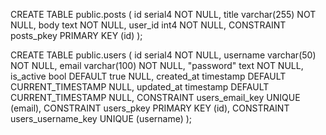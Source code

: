 CREATE TABLE public.posts (
id serial4 NOT NULL,
title varchar(255) NOT NULL,
body text NOT NULL,
user_id int4 NOT NULL,
CONSTRAINT posts_pkey PRIMARY KEY (id)
);

CREATE TABLE public.users (
id serial4 NOT NULL,
username varchar(50) NOT NULL,
email varchar(100) NOT NULL,
"password" text NOT NULL,
is_active bool DEFAULT true NULL,
created_at timestamp DEFAULT CURRENT_TIMESTAMP NULL,
updated_at timestamp DEFAULT CURRENT_TIMESTAMP NULL,
CONSTRAINT users_email_key UNIQUE (email),
CONSTRAINT users_pkey PRIMARY KEY (id),
CONSTRAINT users_username_key UNIQUE (username)
);
